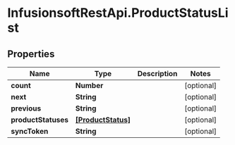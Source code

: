# InfusionsoftRestApi.ProductStatusList

## Properties
Name | Type | Description | Notes
------------ | ------------- | ------------- | -------------
**count** | **Number** |  | [optional] 
**next** | **String** |  | [optional] 
**previous** | **String** |  | [optional] 
**productStatuses** | [**[ProductStatus]**](ProductStatus.md) |  | [optional] 
**syncToken** | **String** |  | [optional] 


